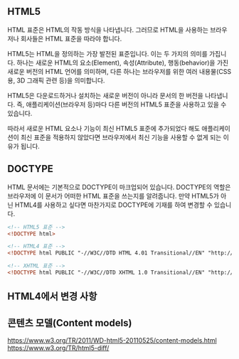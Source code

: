## HTML5

HTML 표준은 HTML의 작동 방식을 나타냅니다. 그러므로 HTML을 사용하는 브라우저나 회사들은 HTML 표준을 따라야 합니다.

HTML5는 HTML을 정의하는 가장 발전된 표준입니다. 이는 두 가지의 의미를 가집니다. 하나는 새로운 HTML의 요소(Element), 속성(Attribute), 행동(behavior)을 가진 새로운 버전의 HTML 언어를 의미하며, 다른 하나는 브라우저를 위한 여러 내용물(CSS 용, 3D 그래픽 관련 등)을 의미합니다.

HTML5은 다운로드하거나 설치하는 새로운 버전이 아니라 문서의 한 버전을 나타냅니다. 즉, 애플리케이션(브라우저 등)마다 다른 버전의 HTML5 표준을 사용하고 있을 수 있습니다.

따라서 새로운 HTML 요소나 기능이 최신 HTML5 표준에 추가되었다 해도 애플리케이션이 최신 표준을 적용하지 않았다면 브라우저에서 최신 기능을 사용할 수 없게 되는 이유가 됩니다.

## DOCTYPE

HTML 문서에는 기본적으로 DOCTYPE이 마크업되어 있습니다. DOCTYPE의 역할은 브라우저에 이 문서가 어떠한 HTML 표준을 쓰는지를 알려줍니다. 만약 HTML5가 아닌 HTML4를 사용하고 싶다면 마찬가지로 DOCTYPE에 기재를 하여 변경할 수 있습니다.

```html
<!-- HTML5 표준 -->
<!DOCTYPE html>

<!-- HTML4 표준 -->
<!DOCTYPE html PUBLIC "-//W3C//DTD HTML 4.01 Transitional//EN" "http://www.w3.org/TR/html4/loose.dtd">

<!-- XHTML 표준 -->
<!DOCTYPE html PUBLIC "-//W3C//DTD XHTML 1.0 Transitional//EN" "http://www.w3.org/TR/xhtml1/DTD/xhtml1-transitional.dtd">
```

## HTML4에서 변경 사항

## 콘텐츠 모델(Content models)

https://www.w3.org/TR/2011/WD-html5-20110525/content-models.html
https://www.w3.org/TR/html5-diff/
